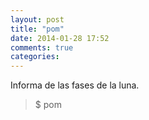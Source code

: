 ```yaml
---
layout: post
title: "pom"
date: 2014-01-28 17:52
comments: true
categories: 
---
```

Informa de las fases de la luna.

>$ pom

